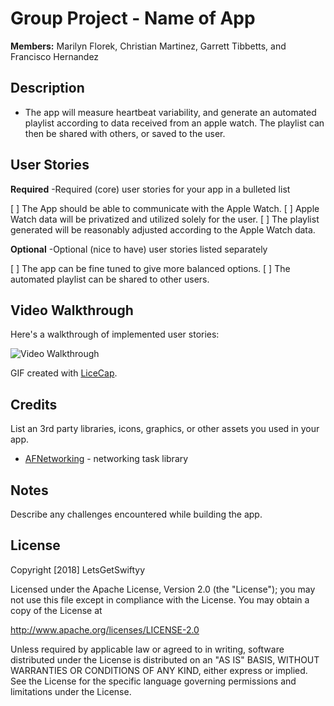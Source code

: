 # Group Project - **Name of App**

**Members:** Marilyn Florek, Christian Martinez, Garrett Tibbetts, and Francisco Hernandez

## Description

- The app will measure heartbeat variability, and generate an automated playlist according to data received from an apple watch. The playlist can then be shared with others, or saved to the user.


## User Stories

**Required** -Required (core) user stories for your app in a bulleted list

[ ] The App should be able to communicate with the Apple Watch.
[ ] Apple Watch data will be privatized and utilized solely for the user.
[ ] The playlist generated will be reasonably adjusted according to the Apple Watch data.

**Optional** -Optional (nice to have) user stories listed separately

[ ] The app can be fine tuned to give more balanced options.
[ ] The automated playlist can be shared to other users.

## Video Walkthrough

Here's a walkthrough of implemented user stories:

<img src='https://i.imgur.com/abc.gif' title='Video Walkthrough' width='' alt='Video Walkthrough' />

GIF created with [LiceCap](http://www.cockos.com/licecap/).

## Credits

List an 3rd party libraries, icons, graphics, or other assets you used in your app.

- [AFNetworking](https://github.com/AFNetworking/AFNetworking) - networking task library


## Notes

Describe any challenges encountered while building the app.

## License

Copyright [2018] LetsGetSwiftyy

Licensed under the Apache License, Version 2.0 (the "License");
you may not use this file except in compliance with the License.
You may obtain a copy of the License at

http://www.apache.org/licenses/LICENSE-2.0

Unless required by applicable law or agreed to in writing, software
distributed under the License is distributed on an "AS IS" BASIS,
WITHOUT WARRANTIES OR CONDITIONS OF ANY KIND, either express or implied.
See the License for the specific language governing permissions and
limitations under the License.
